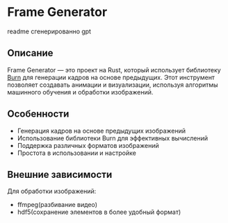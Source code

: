 # Frame Generator

readme сгенерированно gpt

## Описание

Frame Generator — это проект на Rust, который использует библиотеку [Burn](https://github.com/burn-rs/burn) для генерации кадров на основе предыдущих. Этот инструмент позволяет создавать анимации и визуализации, используя алгоритмы машинного обучения и обработки изображений.

## Особенности

- Генерация кадров на основе предыдущих изображений
- Использование библиотеки Burn для эффективных вычислений
- Поддержка различных форматов изображений
- Простота в использовании и настройке

## Внешние зависимости

Для обработки изображений:
- ffmpeg(разбивание видео)
- hdf5(сохранение элементов в более удобный формат)